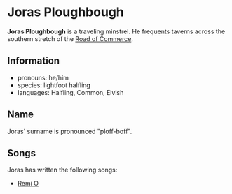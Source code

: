 # Joras Ploughbough

**Joras Ploughbough** is a traveling minstrel. He frequents taverns across the southern stretch of the [Road of Commerce](../road-of-commerce.md).

## Information

- pronouns: he/him
- species: lightfoot halfling
- languages: Halfling, Common, Elvish

## Name

Joras' surname is pronounced "ploff-boff".

## Songs

Joras has written the following songs:

- [Remi O](../../../lore/remi-o.md)

